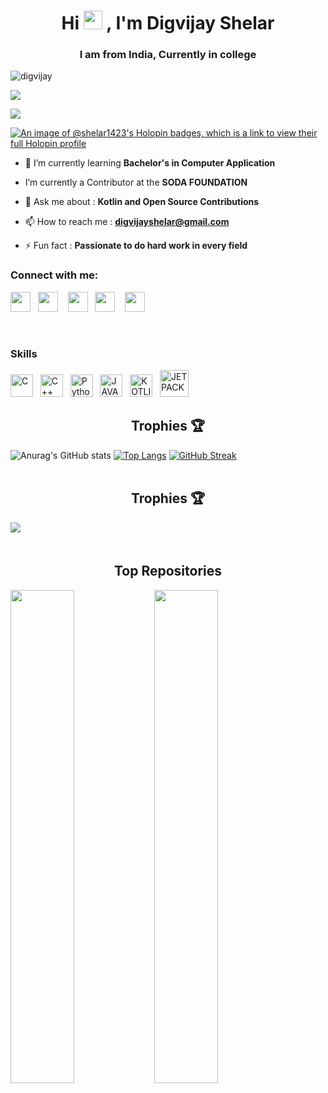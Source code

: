 <h1 align="center">Hi <img src="https://raw.githubusercontent.com/aemmadi/aemmadi/master/wave.gif" width="30px">
, I'm Digvijay Shelar</h1>
<h3 align="center">I am from India, Currently in college</h3>

<p align="left"> <img src="https://komarev.com/ghpvc/?username=shelar1423&label=Profile%20views&color=0e75b6&style=flat" alt="digvijay" /></p>
<a href="https://www.github.com/shelar1423" target="_blank" rel="noreferrer"><img
src="https://img.shields.io/github/followers/shelar1423?logo=github&style=for-the-badge&color=22c55e&labelColor=1c1917" /></a>
 </p>
<a href="https://twitter.com/_DevShelar_" target="_blank" rel="noreferrer"><img src="https://img.shields.io/twitter/follow/_DevShelar_?color=#fff">
</a>
</br>

[![An image of @shelar1423's Holopin badges, which is a link to view their full Holopin profile](https://holopin.me/shelar1423)](https://holopin.io/@shelar1423)


- 🌱 I’m currently learning **Bachelor's in Computer Application**

-  I’m currently a Contributor at the **SODA FOUNDATION**

- 💬 Ask me about : **Kotlin and Open Source Contributions**

- 📫 How to reach me : **digvijayshelar@gmail.com**

- ⚡ Fun fact : **Passionate to do hard work in every field**

<h3 align="left">Connect with me:</h3>
<p align="left"> <a href="https://discord.com/users/Ripper#3104" target="_blank" rel="noreferrer"><img src="https://raw.githubusercontent.com/danielcranney/readme-generator/main/public/icons/socials/discord.svg" width="32" height="32" /></a>&nbsp;&nbsp;
    <a  href="https://www.github.com/shelar1423" target="_blank" rel="noreferrer"><img src="https://raw.githubusercontent.com/danielcranney/readme-generator/main/public/icons/socials/github-dark.svg" width="32" height="32" /></a> &nbsp;&nbsp;
    <a href="http://www.instagram.com/__stuxnet__" target="_blank" rel="noreferrer"><img src="https://raw.githubusercontent.com/danielcranney/readme-generator/main/public/icons/socials/instagram.svg" width="32" height="32" /></a>&nbsp;&nbsp;
    <a href="https://www.linkedin.com/in/digvijay-shelar-725111234/" target="_blank" rel="noreferrer"><img src="https://raw.githubusercontent.com/danielcranney/readme-generator/main/public/icons/socials/linkedin.svg" width="32" height="32" /></a> &nbsp;&nbsp;
    <a href="https://twitter.com/ShelarDigvijay" target="_blank" rel="noreferrer"><img src="https://raw.githubusercontent.com/danielcranney/readme-generator/main/public/icons/socials/twitter.svg" width="32" height="32" /></a></p>&nbsp;&nbsp;



### Skills

<p align="left">
<a href="https://docs.microsoft.com/en-us/cpp/?view=msvc-170" target="_blank" rel="noreferrer"><img src="https://raw.githubusercontent.com/danielcranney/readme-generator/main/public/icons/skills/c-colored.svg" width="36" height="36" alt="C" /></a>&nbsp;&nbsp;
<a href="https://docs.microsoft.com/en-us/cpp/?view=msvc-170" target="_blank" rel="noreferrer"><img src="https://raw.githubusercontent.com/danielcranney/readme-generator/main/public/icons/skills/cplusplus-colored.svg" width="36" height="36" alt="C++" /></a>&nbsp;&nbsp;
<a href="https://www.python.org/" target="_blank" rel="noreferrer"><img src="https://raw.githubusercontent.com/danielcranney/readme-generator/main/public/icons/skills/python-colored.svg" width="36" height="36" alt="Python" /></a>&nbsp;&nbsp;
 <a href="https://www.java.com/en/" target="_blank" rel="noreferrer"><img src="https://img.icons8.com/nolan/2x/java-coffee-cup-logo.png" width="36" height="36" alt="JAVA" /></a>&nbsp;&nbsp;
<a href="https://kotlinlang.org/docs/android-overview.html" target="_blank" rel="noreferrer"><img src="https://upload.wikimedia.org/wikipedia/commons/0/06/Kotlin_Icon.svg" width="36" height="36" alt="KOTLIN" /></a>&nbsp;&nbsp;
 <a href="https://developer.android.com/jetpack/compose?gclid=Cj0KCQiAnNacBhDvARIsABnDa6-YWd-oKmfSjycsc2UFGa24WZz7WKlu4b7l1FBqw66qyyj4gHzgUFIaAjSPEALw_wcB&gclsrc=aw.ds" target="_blank" rel="noreferrer"><img src="https://res.cloudinary.com/startup-grind/image/upload/c_fill,dpr_2.0,f_auto,g_center,h_1080,q_100,w_1080/v1/gcs/platform-data-goog/events/jetpack%20compose%20icon_RGB_plsZ8Ns.png" width="46" height="43" alt="JETPACK" /></a>
 
</p>

<h2 align="center">Trophies 🏆</h2>

![Anurag's GitHub stats](https://github-readme-stats.vercel.app/api?username=anuraghazra&show_icons=true&theme=monokai)
[![Top Langs](https://github-readme-stats.vercel.app/api/top-langs/?username=anuraghazra&layout=compact&theme=monokai)](https://github.com/anuraghazra/github-readme-stats)
[![GitHub Streak](https://streak-stats.demolab.com/?user=DenverCoder1&theme=monokai)](https://git.io/streak-stats)
&nbsp;&nbsp;
<br /><br />

<h2 align="center">Trophies 🏆</h2>
<img alig src="https://github-profile-trophy.vercel.app/?username=shelar1423&theme=monokai" />
&nbsp;&nbsp;
&nbsp;&nbsp;
<br /><br />

<h2 align="center">Top Repositories</h2>

<div width="100%" align="center"><a href="https://github.com/shelar1423/EARTH-3050" align="left"><img align="left" width="45%" src="https://github-readme-stats.vercel.app/api/pin/?username=shelar1423&repo=EARTH-3050&title_color=ec4899&text_color=ffffff&icon_color=f97316&bg_color=1c1917&hide_border=true&locale=en" /></a>
<div width="100%" align="center"><a href="https://github.com/shelar1423/bhavans3.0" align="left"><img align="left" width="45%" src="https://github-readme-stats.vercel.app/api/pin/?username=shelar1423&repo=bhavans3.0&title_color=ec4899&text_color=ffffff&icon_color=f97316&bg_color=1c1917&hide_border=true&locale=en" /></a></div><br /><br /><br /><br /><br /><br /><br />


